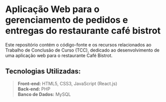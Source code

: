 # Aplicação Web para o gerenciamento de pedidos e entregas do restaurante café bistrot
Este repositório contém o código-fonte e os recursos relacionados ao Trabalho de Conclusão de Curso (TCC), dedicado ao desenvolvimento de uma aplicação web para o restaurante Café Bistrot.

## Tecnologias Utilizadas:
 > **Front-end:** HTML5, CSS3, JavaScript (React.js) </br>
 >**Back-end:** PHP </br>
 > **Banco de Dados:** MySQL

